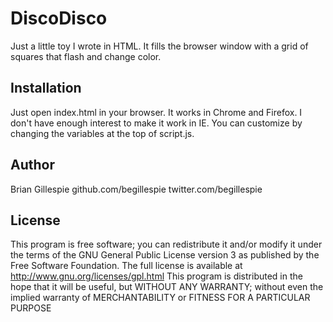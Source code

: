 DiscoDisco
==========

Just a little toy I wrote in HTML. It fills the browser window with a grid of squares that flash and change color.

Installation
------------

Just open index.html in your browser. It works in Chrome and Firefox. I don't have enough interest to make it work in IE. You can customize by changing the variables at the top of script.js. 

Author
------
Brian Gillespie
github.com/begillespie
twitter.com/begillespie

License
-------
This program is free software; you can redistribute it and/or modify it under the terms of the GNU General Public License version 3 as published by the Free Software Foundation. The full license is available at http://www.gnu.org/licenses/gpl.html This program is distributed in the hope that it will be useful, but WITHOUT ANY WARRANTY; without even the implied warranty of MERCHANTABILITY or FITNESS FOR A PARTICULAR PURPOSE